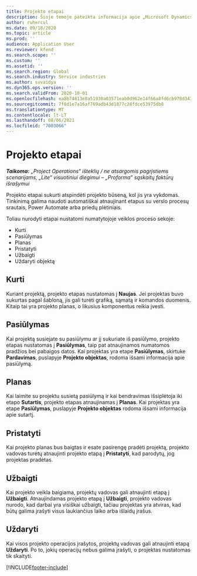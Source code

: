 ```yaml
---
title: Projekto etapai
description: Šioje temoje pateikta informacija apie „Microsoft Dynamics Project Operations“ projektų etapus.
author: ruhercul
ms.date: 09/18/2020
ms.topic: article
ms.prod: ''
audience: Application User
ms.reviewer: kfend
ms.search.scope: ''
ms.custom: ''
ms.assetid: ''
ms.search.region: Global
ms.search.industry: Service industries
ms.author: suvaidya
ms.dyn365.ops.version: ''
ms.search.validFrom: 2020-10-01
ms.openlocfilehash: ea8b74813e8a51930a03571eab0d962e14f66a8fd6cb978d3435570a01ce5c5d
ms.sourcegitcommit: 7f8d1e7a16af769adb43d1877c28fdce53975db8
ms.translationtype: MT
ms.contentlocale: lt-LT
ms.lasthandoff: 08/06/2021
ms.locfileid: "7003066"
---
```

# <a name="project-stages"></a>Projekto etapai

_**Taikoma:** „Project Operations“ išteklių / ne atsargomis pagrįstiems scenarijams, „Lite“ visuotiniui diegimui – „Proforma“ sąskaitų faktūrų išrašymui_

Projekto etapai sukurti atspindėti projekto būseną, kol jis yra vykdomas. Tinkinimą galima naudoti automatiškai atnaujinant etapus su verslo procesų srautais, Power Automate arba priedų plėtiniais.

Toliau nurodyti etapai nustatomi numatytojoje veiklos proceso sekoje:

- Kurti
- Pasiūlymas
- Planas
- Pristatyti
- Užbaigti
- Uždaryti objektą  

## <a name="new"></a>Kurti

Kuriant projektą, projekto etapas nustatomas į **Naujas**. Jei projektas buvo sukurtas pagal šabloną, jis gali turėti grafiką, sąmatą ir komandos duomenis. Kitaip tai yra projekto planas, o likusius komponentus reikia įvesti.

## <a name="quote"></a>Pasiūlymas

Kai projektą susiejate su pasiūlymu ar jį sukuriate iš pasiūlymo, projekto etapas nustatomas į **Pasiūlymas**, taip pat atnaujinamos numatomos pradžios bei pabaigos datos. Kai projektas yra etape **Pasiūlymas**, skirtuke **Pardavimas**, puslapyje **Projekto objektas**, rodoma išsami informacija apie pasiūlymą.

## <a name="plan"></a>Planas

Kai laimite su projektu susietą pasiūlymą ir kai bendravimas išsiplėtoja iki etapo **Sutartis**, projekto etapas atnaujinamas į **Planas**. Kai projektas yra etape **Pasiūlymas**, puslapyje **Projekto objektas** rodoma išsami informacija apie sutartį.

## <a name="deliver"></a>Pristatyti

Kai projekto planas bus baigtas ir esate pasirengę pradėti projektą, projekto vadovas turėtų atnaujinti projekto etapą į **Pristatyti**, kad parodytų, jog projektas pradėtas.

## <a name="complete"></a>Užbaigti 

Kai projekto veikla baigiama, projektų vadovas gali atnaujinti etapą į **Užbaigti**. Atnaujindamas projekto etapą į **Užbaigti**, projekto vadovas nurodo, kad darbai yra visiškai užbaigti, tačiau projektas yra atviras, kad būtų galima įrašyti visus laukiančius laiko arba išlaidų įrašus.

## <a name="close"></a>Uždaryti

Kai visos projekto operacijos įrašytos, projektų vadovas gali atnaujinti etapą **Uždaryti**. Po to, jokių operacijų nebus galima įrašyti, o projektas nustatomas tik skaityti.



[!INCLUDE[footer-include](../includes/footer-banner.md)]